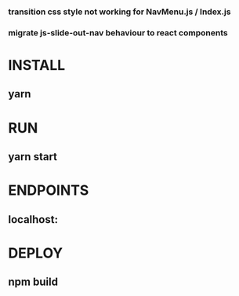 ### transition css style not working for NavMenu.js / Index.js
### migrate js-slide-out-nav behaviour to react components

# INSTALL 
## yarn 

# RUN 
## yarn start 

# ENDPOINTS 
## localhost: 

# DEPLOY 
## npm build
